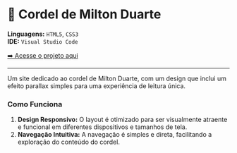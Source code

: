 # 📜 Cordel de Milton Duarte

**Linguagens:** `HTML5`, `CSS3`  
**IDE:** `Visual Studio Code`

[➡️ Acesse o projeto aqui](https://carlossalustiano.github.io/site-cordel/)

---
Um site dedicado ao cordel de Milton Duarte, com um design que inclui um efeito parallax simples para uma experiência de leitura única.

### Como Funciona

1. **Design Responsivo:** O layout é otimizado para ser visualmente atraente e funcional em diferentes dispositivos e tamanhos de tela.
2. **Navegação Intuitiva:** A navegação é simples e direta, facilitando a exploração do conteúdo do cordel.

